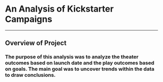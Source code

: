 # An Analysis of Kickstarter Campaigns
---
## Overview of Project
### The purpose of this analysis was to analyze the theater outcomes based on launch date and the play outcomes based on goals. The main goal was to uncover trends within the data to draw conclusions.


